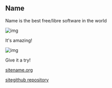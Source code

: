 ## Name
Name is the best free/libre software in the world

![img](httpsimage.png)

It's amazing!

![img](httpsimage.png)

Give it a try!

[sitename.org](sitename.org)

[sitegithub repository](https://github.com)

